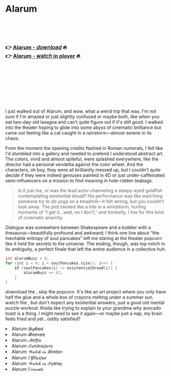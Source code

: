 <h1>Alarum</h1>

<br><br><br>

<h3>👉 <a href="https://Shanes-diofultigu1980.github.io/djtgoznsnm/">Alarum - 𝘥𝘰𝘸𝘯𝘭𝘰𝘢𝘥</a> 🔥<br>
👉 <a href="https://Shanes-diofultigu1980.github.io/djtgoznsnm/">Alarum - 𝘸𝘢𝘵𝘤𝘩 in player</a> 🔥
</h3>



<br><br><br><br><br><br><br>


I just walked out of Alarum, and wow, what a weird trip that was. I'm not sure if I'm amazed or just slightly confused or maybe both, like when you eat two-day-old lasagna and can't quite figure out if it's still good. I walked into the theater hoping to glide into some abyss of cinematic brilliance but came out feeling like a cat caught in a rainstorm—almost serene in its chaos. 

From the moment the opening credits flashed in Roman numerals, I felt like I'd stumbled into a gallery and needed to pretend I understood abstract art. The colors, vivid and almost spiteful, were splashed everywhere, like the director had a personal vendetta against the color wheel. And the characters, oh boy, they were all brilliantly messed up, but I couldn't quite decide if they were indeed geniuses painted in 4D or just under-caffeinated semi-influencers on a mission to find meaning in hole-ridden teabags.

> Is it just me, or was the lead actor channeling a sleepy-eyed goldfish contemplating existential dread? His performance was like 𝘸𝘢𝘵𝘤𝘩𝘪𝘯𝘨 someone try to do yoga on a treadmill—it felt wrong, but you couldn’t look away. The plot twisted like a kite in a windstorm, hurling moments of “I get it...wait, no I don’t,” and honestly, I live for this kind of cinematic anarchy.

Dialogue was somewhere between Shakespeare and a toddler with a thesaurus—beautifully profound and awkward; I think one line about “the inevitable entropy of soul pancakes” left me staring at the theater popcorn like it held the secrets to the universe. The ending, though, was top notch in its ambiguity, a perfect finale that left the entire audience in a collective huh.

```c++
int alarumBuzz = 0;
for (int i = 0; i < soulPancakes.size(); i++) {
    if (soulPancakes[i] != existentialDread[i]) {
        alarumBuzz += 42;
    }
}
```

𝘥𝘰𝘸𝘯𝘭𝘰𝘢𝘥 the  , skip the popcorn. It's like an art project where you only have half the glue and a whole box of crayons melting under a summer sun. 𝘸𝘢𝘵𝘤𝘩 the  , but don't expect any existential answers, just a good old mental puzzle workout. Kinda like trying to explain to your grandma why avocado toast is a thing. I might need to see it again—or maybe just a nap, my brain feels fried and yet...oddly satisfied?

<li>Alarum 𝓓ų𝓫𝖻𝖾𝖽</li>
<li>Alarum 𝓕𝗋𝖾𝖾ν𝖾𝖾</li>
<li>Alarum 𝓝𝖾𝗍ƒ𝗅𝗂𝗑</li>
<li>Alarum 𝒯𝒶𝗆𝗂𝗅𝗋𝗈ç𝗄𝑒𝗋𝗌</li>
<li>Alarum 𝒲𝒶𝓉𝒸𝒽 𝒾𝓃 𝓛𝗈𝗇𝖽𝗈𝗇</li>
<li>Alarum 𝙿Ꞵť𝗅𝓸ç𝗄𝓮𝗋</li>
<li>Alarum 𝒲𝒶𝓉𝒸𝒽 𝒾𝓃 𝒮𝗒𝖽𝗇𝖾𝗒</li>
<li>Alarum 𝙿𝑒𝒶𝒸𝓸𝐜𝗄</li>
